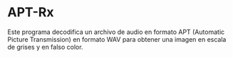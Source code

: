 # APT-Rx
Este programa decodifica un archivo de audio en formato APT (Automatic Picture Transmission) en formato WAV para obtener una imagen en escala de grises y en falso color.
